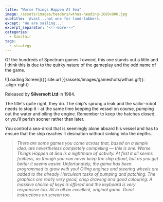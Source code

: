 ```yaml
---
title: "Worse Things Happen At Sea"
image: /assets/images/headers/wthas-heading-1600x800.jpg
subtitle: 'Avast ..not one for land-lubbers.'
except: 'We are sailing...'
excerpt_separator: "<!--more-->"
categories:
  - Sinclair
tags:
  - strategy
---
```



Of the hundreds of Spectrum games I owned, this one stands out a little and I think this is due to the quirky nature of the gameplay and the odd name of the game.

![Loading Screen]({{ site.url }}/assets/images/gameshots/wthas.gif){: .align-right}

Released by **Silversoft Ltd** in 1984.

The title's quite right, they do. The ship's sprung a leak and the sailor-robot needs to stop it - at the same time keeping the vessel on course, pumping out the water and oiling the engine. Remember to keep the hatches closed, or you'll perish sooner rather than later. 

You control a sea-droid that is seemingly alone aboard his vessel and has to ensure that the ship reaches it desination without sinking into the depths.

> <cite>There are some games you come across that, based on a simple idea, are nevertheless completely compelling — this is one. Worse Things Happen at Sea is a nightmare of activity. At first it all seems fruitless, as though you can never keep the ship afloat, but as you get better it seems easier. Unfortunately, the game has been programmed to grow with you! Oiling engines and steering wheels are added to the already Herculean tasks of pumping and patching. The graphics are really very good, crisp drawing and good colouring. A massive choice of keys is offered and the keyboard is very responsive too. All in all an excellent, original game. Great instructions on screen too.</cite>





